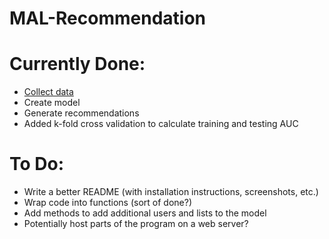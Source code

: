 # MAL-Recommendation

# Currently Done:

* [Collect data](https://github.com/VirtualLights/MyAnimeList-Scraper)
* Create model
* Generate recommendations
* Added k-fold cross validation to calculate training and testing AUC

# To Do:

* Write a better README (with installation instructions, screenshots, etc.)
* Wrap code into functions (sort of done?)
* Add methods to add additional users and lists to the model
* Potentially host parts of the program on a web server?
